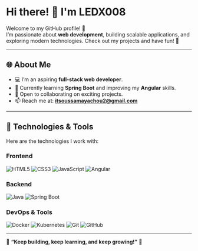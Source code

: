 # Hi there! 👋 I'm LEDX008

Welcome to my GitHub profile! 🚀  
I’m passionate about **web development**, building scalable applications, and exploring modern technologies. Check out my projects and have fun! 🎉  

---

## 🌐 About Me  
- 💻 I’m an aspiring **full-stack web developer**.  
- 🌱 Currently learning **Spring Boot** and improving my **Angular** skills.  
- 🤝 Open to collaborating on exciting projects.  
- 📫 Reach me at: **itsoussamayachou2@gmail.com**  

---

## 🚀 Technologies & Tools  
Here are the technologies I work with:  

### Frontend  
![HTML5](https://img.shields.io/badge/HTML5-%23E34F26.svg?style=for-the-badge&logo=html5&logoColor=white)
![CSS3](https://img.shields.io/badge/CSS3-%231572B6.svg?style=for-the-badge&logo=css3&logoColor=white)
![JavaScript](https://img.shields.io/badge/JavaScript-%23F7DF1E.svg?style=for-the-badge&logo=javascript&logoColor=black)
![Angular](https://img.shields.io/badge/Angular-%23DD0031.svg?style=for-the-badge&logo=angular&logoColor=white)

### Backend  
![Java](https://img.shields.io/badge/Java-%23ED8B00.svg?style=for-the-badge&logo=openjdk&logoColor=white)
![Spring Boot](https://img.shields.io/badge/Spring%20Boot-%236DB33F.svg?style=for-the-badge&logo=springboot&logoColor=white)

### DevOps & Tools  
![Docker](https://img.shields.io/badge/Docker-%230db7ed.svg?style=for-the-badge&logo=docker&logoColor=white)
![Kubernetes](https://img.shields.io/badge/Kubernetes-%23326CE5.svg?style=for-the-badge&logo=kubernetes&logoColor=white)
![Git](https://img.shields.io/badge/Git-%23F05033.svg?style=for-the-badge&logo=git&logoColor=white)
![GitHub](https://img.shields.io/badge/GitHub-%23181717.svg?style=for-the-badge&logo=github&logoColor=white)

---



🌟 **“Keep building, keep learning, and keep growing!”** 🌟  

